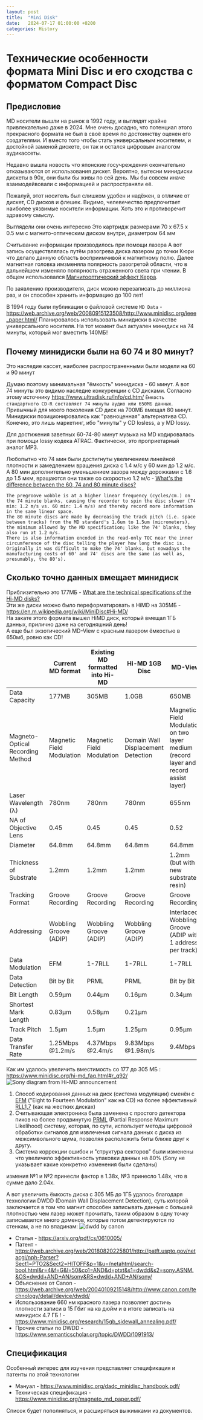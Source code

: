 ```yaml
---
layout: post
title:  "Mini Disk"
date:   2024-07-17 01:00:00 +0200
categories: History
---
```


# Технические особенности формата Mini Disc и его сходства с форматом Сompact Disc

## Предисловие
MD носители вышли на рынок в 1992 году, и выглядят крайне привлекательно даже в 2024.
Мне очень досадно, что потенциал этого прекрасного формата не был в своё время по достоинству оценен его создателями.
И вместо того чтобы стать универсальным носителем, и достойной заменой дискете, он так и остался цифровым аналогом аудикассеты.

Недавно вышла новость что японские госучреждения окончательно отказываются от использования дискет.
Вероятно, вытесни минидиски дискеты в 90х, они были бы живы по сей день.
Мы бы совсем иначе взаимодейвовали с информацией и распространяли её.

Пожалуй, этот носитель был слишком удобен и надёжен, в отличие от дискет, CD дисков и флешек.
Видимо, челевечество предпочитает наиболее уязвимые носители информации.
Хоть это и противоречит здравому смыслу.

Выглядели они очень интересно
Это картридж размерами 70 х 67.5 х 0.5 мм с магнито-оптическим диском внутри, диаметром 64 мм

Считывание информации производилось при помощи лазера
А вот запись осуществлялась путём разогрева диска лазером до точки Кюри что делало данную область восприимчивой к магнитному полю.
Далее магнитная головка имзменяла полярность разогретой области, что в дальнейшем изменяло полярность отраженного света при чтении.
В общем использовался [Магнитооптический эффект Керра](https://ru.wikipedia.org/wiki/Магнитооптический_эффект_Керра ).

По заявлению производителя, диск можно перезаписать до миллиона раз, и он способен хранить информацию до 100 лет!

В 1994 году были публикации о файловой системе `MD Data` - <https://web.archive.org/web/20080915123508/http://www.minidisc.org/ieee_paper.html/>
Планировалось использовать минидиски в качестве универсального носителя. На тот момент был актуален минидиск на 74 минуты, который мог вместить 140МБ!

## Почему минидиски были на 60 74 и 80 минут?
Это наследие кассет, наиболее распространенными были модели на 60 и 90 минут

Думаю поэтому минимальная "ёмкость" минидиска - 60 минут.
А вот 74 минуты это видимо наследие конкуренции с CD дисками.
Согласно этому источнику <https://www.ultradisk.ru/info/cd.htm/> `Ёмкость стандартного CD-R составляет 74 минуты аудио или 650МБ данных`.
Привычный для моего поколения CD диск на 700МБ вмещал 80 минут.
Минидиски позиционировались как "равноценная" альтернатива CD.
Конечно, это лишь маркетинг, ибо "минуты" у CD losless, а у MD lossy.

Для достижения заветных 60-74-80 минут музыка на MD кодировалась при помощи lossy кодека ATRAC.
Фактически, это проприетарный аналог MP3.

Любопытно что 74 мин были достигнуты увеличением линейной плотности и замедлением вращения диска с 1.4 м/с у 60 мин до 1.2 м/с.
А 80 мин дополнительно уменьшением зазора между дорожками с 1.6 до 1.5 мкм, вращаются они также со скоростью 1.2 м/с - [What's the difference between the 60, 74 and 80 minute discs?](https://www.minidisc.org/minidisc_faq.html#r_q5)

```
The pregroove wobble is at a higher linear frequency (cycles/cm.) on the 74 minute blanks, causing the recorder to spin the disc slower (74 min: 1.2 m/s vs. 60 min: 1.4 m/s) and thereby record more information in the same linear space.
The 80 minute discs are made by decreasing the track pitch (i.e. space between tracks) from the MD standard's 1.6um to 1.5um (micrometers), the minimum allowed by the MD specification; like the 74' blanks, they also run at 1.2 m/s.
There is also information encoded in the read-only TOC near the inner circumference of the disc telling the player how long the disc is. Originally it was difficult to make the 74' blanks, but nowadays the manufacturing costs of 60' and 74' discs are the same (as well as, presumably, the 80's).
```

## Сколько точно данных вмещает минидиск
Приблизительно это 177МБ - [What are the technical specifications of the Hi-MD disks?](https://www.minidisc.org/minidisc_faq.html#_q104)  
Эти же диски можно было переформатировать в HiMD на 305МБ - <https://en.m.wikipedia.org/wiki/MiniDisc#Hi-MD/>  
На закате этого формата вышел HiMD диск, который вмещал 1ГБ данных, прилично даже на сегодняшний день!  
А еще был экзотический MD-View с красным лазером ёмкостью в 650мб, ровно как CD!  

|  | Current MD format | Existing MD formatted into Hi-MD | Hi-MD 1GB Disc | MD-View |
|--|-------------------|----------------------------------|----------------|---------|
| Data Capacity        | 177MB | 305MB | 1.0GB | 650MB |
| Magneto-Optical Recording Method | Magnetic Field Modulation | Magnetic Field Modulation | Domain Wall Displacement Detection	| Magnetic Field Modulation on two layer medium (record layer and record assist layer) |
| Laser Wavelength (λ) | 780nm  | 780nm  | 780nm | 655nm |
| NA of Objective Lens | 0.45   | 0.45   | 0.45 | 0.52 |
| Diameter             | 64.8mm | 64.8mm | 64.8mm | 64.8mm |
| Thickness of Substrate | 1.2mm | 1.2mm | 1.2mm | 1.2mm (but with new substrate resin) |
| Tracking Format      | Groove Recording | Groove Recording | Groove Recording | Groove Recording |
| Addressing           | Wobbling Groove (ADIP) | Wobbling Groove (ADIP) | Wobbling Groove (ADIP) | Interlaced Wobbling Groove (ADIP with 1 address per track) |
| Data Modulation      | EFM | 1-7RLL | 1-7RLL | 1-7RLL |
| Data Detection       | Bit by Bit | PRML | PRML | Bit by Bit |
| Bit Length           | 0.59μm | 0.44μm | 0.16μm | 0.34μm |
| Shortest Mark Length | 0.83μm | 0.58μm | 0.21μm |  |
| Track Pitch          | 1.5μm | 1.5μm | 1.25μm | 0.95μm |
| Data Transfer Rate   | 1.25Mbps @1.2m/s | 4.37Mbps @2.4m/s | 9.83Mbps @1.98m/s | 9.4Mbps |

Как им удалось увеличить вместимость со 177 до 305 МБ : <https://www.minidisc.org/hi-md_faq.html#r_q92/>
![Sony diagram from Hi-MD announcement](/img/doubling_md_capacity.jpg)
1. Способ кодирования данных на диск (система модуляции) сменён с [EFM](http://www.cdrinfo.com/Sections/Articles/Specific.asp?ArticleHeadline=Writing+Quality&index=10) ("Eight to Fourteen Modulation" как на CD) на более эффективный [RLL1,7](http://www.storagereview.com/guide2000/ref/hdd/geom/dataRLL.html) (как на жестких дисках)
2. Считывающая электроника была заменена с простого детектора пиков на более продвинутую [PRML](http://www.storagereview.com/guide2000/ref/hdd/geom/dataPRML.html) (Partial Response Maximum Likelihood) систему, которая, по сути, использует методы цифровой обработки сигналов для извлечения сигнала данных с диска из межсимвольного шума, позволяя расположить биты ближе друг к другу.
3. Система коррекции ошибок и "структура секторов" были изменены что увеличило эффективность упаковки данных на 80% (Sony не указывает какие конкретно изменения были сделаны)

измения №1 и №2 принесли фактор в 1.38х, №3 принесло 1.48х, что в сумме дало 2.04х.

А вот увеличить ёмкость диска с 305 МБ до 1ГБ удалось благодаря  технологии DWDD (Domain Wall Displacement Detection), суть которой заключается в том что магнит способен записывать данные с большей плотностью чем лазер может прочитать, таким образом в одну точку записывается много доменов, которые потом детектируются по стенкам, а не по впадинам:
![dwdd by canon](/img/dwdd.gif)

- Статья - <https://arxiv.org/pdf/cs/0610005/>
- Патент - <https://web.archive.org/web/20180820225801/http://patft.uspto.gov/netacgi/nph-Parser?Sect1=PTO2&Sect2=HITOFF&p=1&u=/netahtml/search-bool.html&r=4&f=G&l=50&co1=AND&d=ptxt&s1=dwdd&s2=sony.ASNM.&OS=dwdd+AND+AN/sony&RS=dwdd+AND+AN/sony/>
- Объяснение от Canon - <https://web.archive.org/web/20040109215148/http://www.canon.com/technology/detail/device/dwdd/>
- Использование 660 нм красного лазера позволяет достичь плотности записи в 15 Гбит на кв дюйм и в итоге записать на минидиск 4.7 ГБ ! - <https://www.minidisc.org/research/15gb_sidewall_annealing.pdf/>
- Прочие статьи по DWDD - <https://www.semanticscholar.org/topic/DWDD/1091913/>

## Спецификация
Особенный интерес для изучения представляет спецификация и патенты по этой технологии

- Мануал - <https://www.minidisc.org/dadc_minidisc_handbook.pdf/>
- Техническая спецификация - <https://www.minidisc.org/magneto_md_paper.pdf/>

Список будет пополняться, и расширяться выжимками из документов.
